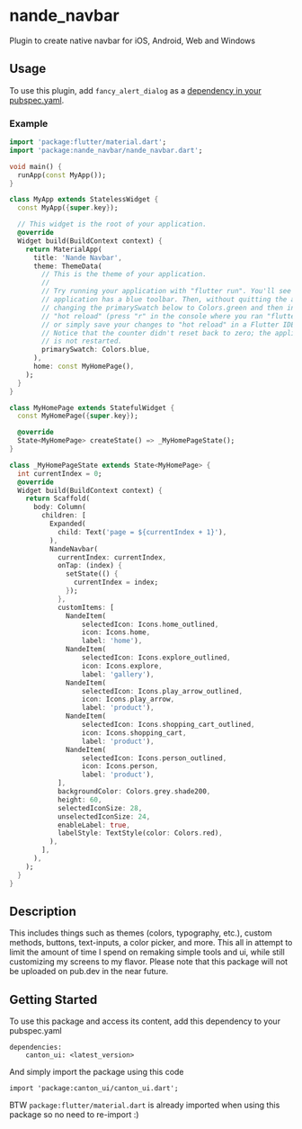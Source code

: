 # nande_navbar
Plugin to create native navbar for iOS, Android, Web and Windows

## Usage
To use this plugin, add ```fancy_alert_dialog``` as a [dependency in your pubspec.yaml](https://flutter.io/platform-plugins/).

### Example
```dart
import 'package:flutter/material.dart';
import 'package:nande_navbar/nande_navbar.dart';

void main() {
  runApp(const MyApp());
}

class MyApp extends StatelessWidget {
  const MyApp({super.key});

  // This widget is the root of your application.
  @override
  Widget build(BuildContext context) {
    return MaterialApp(
      title: 'Nande Navbar',
      theme: ThemeData(
        // This is the theme of your application.
        //
        // Try running your application with "flutter run". You'll see the
        // application has a blue toolbar. Then, without quitting the app, try
        // changing the primarySwatch below to Colors.green and then invoke
        // "hot reload" (press "r" in the console where you ran "flutter run",
        // or simply save your changes to "hot reload" in a Flutter IDE).
        // Notice that the counter didn't reset back to zero; the application
        // is not restarted.
        primarySwatch: Colors.blue,
      ),
      home: const MyHomePage(),
    );
  }
}

class MyHomePage extends StatefulWidget {
  const MyHomePage({super.key});

  @override
  State<MyHomePage> createState() => _MyHomePageState();
}

class _MyHomePageState extends State<MyHomePage> {
  int currentIndex = 0;
  @override
  Widget build(BuildContext context) {
    return Scaffold(
      body: Column(
        children: [
          Expanded(
            child: Text('page = ${currentIndex + 1}'),
          ),
          NandeNavbar(
            currentIndex: currentIndex,
            onTap: (index) {
              setState(() {
                currentIndex = index;
              });
            },
            customItems: [
              NandeItem(
                  selectedIcon: Icons.home_outlined,
                  icon: Icons.home,
                  label: 'home'),
              NandeItem(
                  selectedIcon: Icons.explore_outlined,
                  icon: Icons.explore,
                  label: 'gallery'),
              NandeItem(
                  selectedIcon: Icons.play_arrow_outlined,
                  icon: Icons.play_arrow,
                  label: 'product'),
              NandeItem(
                  selectedIcon: Icons.shopping_cart_outlined,
                  icon: Icons.shopping_cart,
                  label: 'product'),
              NandeItem(
                  selectedIcon: Icons.person_outlined,
                  icon: Icons.person,
                  label: 'product'),
            ],
            backgroundColor: Colors.grey.shade200,
            height: 60,
            selectedIconSize: 28,
            unselectedIconSize: 24,
            enableLabel: true,
            labelStyle: TextStyle(color: Colors.red),
          ),
        ],
      ),
    );
  }
}
```

## Description

This includes things such as themes (colors, typography, etc.), custom methods, buttons, text-inputs, a color picker, and more. This all in attempt to limit the amount of time I spend on remaking simple tools and ui, while still customizing my screens to my flavor. Please note that this package will not be uploaded on pub.dev in the near future.

## Getting Started

To use this package and access its content, add this dependency to your pubspec.yaml

```
dependencies:
    canton_ui: <latest_version>
```

And simply import the package using this code

```
import 'package:canton_ui/canton_ui.dart';
```

BTW `package:flutter/material.dart` is already imported when using this package so no need to re-import :)

